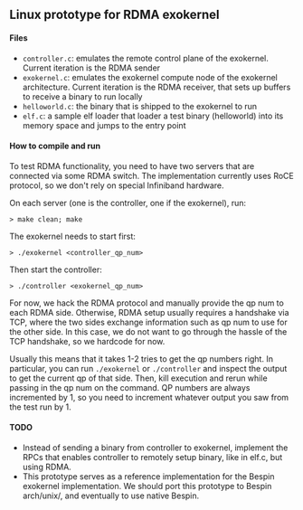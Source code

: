 ## Linux prototype for RDMA exokernel

#### Files
- `controller.c`: emulates the remote control plane of the exokernel. Current iteration is the RDMA sender
- `exokernel.c`: emulates the exokernel compute node of the exokernel architecture. Current iteration is the RDMA receiver, that sets up buffers to receive a binary to run locally
- `helloworld.c`: the binary that is shipped to the exokernel to run
- `elf.c`: a sample elf loader that loader a test binary (helloworld) into its memory space and jumps to the entry point

#### How to compile and run
To test RDMA functionality, you need to have two servers that are connected via some RDMA switch. The implementation currently uses RoCE protocol, so we don't rely on special Infiniband hardware.

On each server (one is the controller, one if the exokernel), run:
```
> make clean; make
```

The exokernel needs to start first:
```
> ./exokernel <controller_qp_num>
```

Then start the controller:
```
> ./controller <exokernel_qp_num>
```

For now, we hack the RDMA protocol and manually provide the qp num to each RDMA side. Otherwise, RDMA setup usually requires a handshake via TCP, where the two sides exchange information such as qp num to use for the other side. In this case, we do not want to go through the hassle of the TCP handshake, so we hardcode for now.

Usually this means that it takes 1-2 tries to get the qp numbers right. In particular, you can run `./exokernel` or `./controller` and inspect the output to get the current qp of that side. Then, kill execution and rerun while passing in the qp num on the command. QP numbers are always incremented by 1, so you need to increment whatever output you saw from the test run by 1.

#### TODO
- Instead of sending a binary from controller to exokernel, implement the RPCs that enables controller to remotely setup binary, like in elf.c, but using RDMA.
- This prototype serves as a reference implementation for the Bespin exokernel implementation. We should port this prototype to Bespin arch/unix/, and eventually to use native Bespin.
